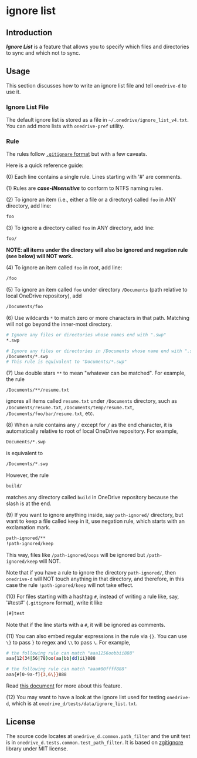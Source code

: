ignore list
===========

## Introduction

___Ignore List___ is a feature that allows you to specify which files and directories to sync and
which not to sync.

## Usage

This section discusses how to write an ignore list file and tell `onedrive-d` to use it.

### Ignore List File

The default ignore list is stored as a file in `~/.onedrive/ignore_list_v4.txt`. You can add more
lists with `onedrive-pref` utility.

### Rule

The rules follow [`.gitignore` format](http://git-scm.com/docs/gitignore) but with a few caveats.

Here is a quick reference guide:

(0) Each line contains a single rule. Lines starting with '#' are comments.

(1) Rules are ___case-INsensitive___ to conform to NTFS naming rules.

(2) To ignore an item (i.e., either a file or a directory) called `foo` in ANY directory, add line:

```bash
foo
```

(3) To ignore a directory called `foo` in ANY directory, add line:

```sh
foo/
```

__NOTE: all items under the directory will also be ignored and negation rule (see below) will NOT work.__

(4) To ignore an item called `foo` in root, add line:

```sh
/foo
```

(5) To ignore an item called `foo` under directory `/Documents` (path relative to local OneDrive repository), add

```sh
/Documents/foo
```

(6) Use wildcards `*` to match zero or more characters in that path. Matching will not go beyond the inner-most directory.

```sh
# Ignore any files or directories whose names end with ".swp"
*.swp

# Ignore any files or directories in /Documents whose name end with ".swp"
/Documents/*.swp
# This rule is equivalent to "Documents/*.swp"
```

(7) Use double stars `**` to mean "whatever can be matched". For example, the rule

```
/Documents/**/resume.txt
```

ignores all items called `resume.txt` under `/Documents` directory, such as `/Documents/resume.txt`, `/Documents/temp/resume.txt`, `/Documents/foo/bar/resume.txt`, etc.

(8) When a rule contains any `/` except for `/` as the end character, it is automatically relative to root of local OneDrive repository. For example,

```sh
Documents/*.swp
```

is equivalent to

```sh
/Documents/*.swp
```

However, the rule

```sh
build/
```

matches any directory called `build` in OneDrive repository because the slash is at the end.

(9) If you want to ignore anything inside, say `path-ignored/` directory, but want to keep a file called `keep` in it, use negation rule, which starts with an exclamation mark.

```sh
path-ignored/**
!path-ignored/keep
```

This way, files like `/path-ignored/oops` will be ignored but `/path-ignored/keep` will NOT.

Note that if you have a rule to ignore the directory `path-ignored/`, then `onedrive-d` will NOT touch anything in that directory, and therefore, in this case the rule `!path-ignored/keep` will not take effect.

(10) For files starting with a hashtag `#`, instead of writing a rule like, say, '\#test#' (`.gitignore` format), write it like

```sh
[#]test
```

Note that if the line starts with a `#`, it will be ignored as comments.

(11) You can also embed regular expressions in the rule via `{}`. You can use `\}` to pass `}` to regex and `\\` to pass `\`. For example,

```sh
# the following rule can match "aaa1256oobbii888"
aaa{12(34|56|78)oo(aa|bb|dd)ii}888

# the following rule can match "aaa#00ffff888"
aaa{#[0-9a-f]{3,6\}}888
```

Read [this document](https://github.com/zb3/zgitignore) for more about this feature.

(12) You may want to have a look at the ignore list used for testing `onedrive-d`, which is at
`onedrive_d/tests/data/ignore_list.txt`.

## License

The source code locates at `onedrive_d.common.path_filter` and the unit test is in
`onedrive_d.tests.common.test_path_filter`. It is based on
[zgitignore](https://github.com/zb3/zgitignore) library under MIT license.
